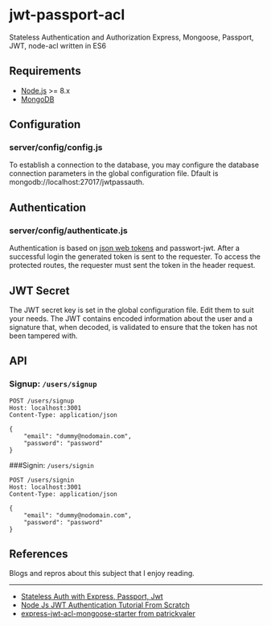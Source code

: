 
# jwt-passport-acl
Stateless Authentication and Authorization Express, Mongoose, Passport, JWT, node-acl written in ES6

## Requirements
- [Node.js]("https://nodejs.org/") >= 8.x
- [MongoDB]("https://docs.mongodb.com/manual/installation/")

## Configuration
### server/config/config.js
To establish a connection to the database, you may configure the database connection parameters in the global configuration 
file. Dfault is mongodb://localhost:27017/jwtpassauth.

## Authentication
### server/config/authenticate.js
Authentication is based on [json web tokens]("https://jwt.io") and passwort-jwt.
After a successful login the generated token is sent to the requester. To access the protected routes, the requester must sent the token in the header request.

## JWT Secret
The JWT secret key is set in the global configuration file. Edit them to suit your needs.
The JWT contains encoded information about the user and a signature that, when decoded, is validated to ensure that the token has not been tampered with.

## API
### Signup: `/users/signup`
```
POST /users/signup
Host: localhost:3001
Content-Type: application/json

{
    "email": "dummy@nodomain.com",
    "password": "password"
}
```
###Signin: `/users/signin`
```
POST /users/signin
Host: localhost:3001
Content-Type: application/json

{
    "email": "dummy@nodomain.com",
    "password": "password"
}
```



## References  
Blogs and repros about this subject that I enjoy reading.    
***


* [Stateless Auth with Express, Passport, Jwt](https://medium.com/@paul.allies/stateless-auth-with-express-passport-jwt-7a55ffae0a5c)   
* [Node Js JWT Authentication Tutorial From Scratch](https://appdividend.com/2018/02/07/node-js-jwt-authentication-tutorial-scratch)   
* [express-jwt-acl-mongoose-starter from patrickvaler](https://github.com/patrickvaler/express-jwt-acl-mongoose-starter)  

